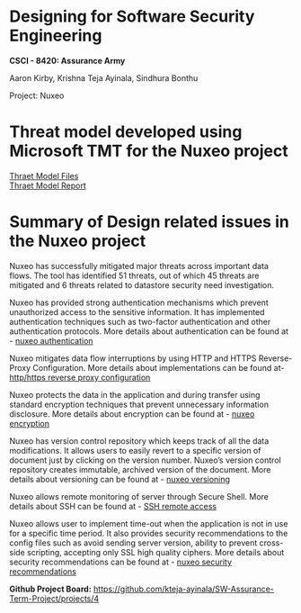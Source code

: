 
# Designing for Software Security Engineering
**CSCI - 8420:  Assurance Army**

Aaron Kirby, Krishna Teja Ayinala, Sindhura Bonthu   </br>

Project: Nuxeo

# Threat model developed using Microsoft TMT for the Nuxeo project 
[Thraet Model Files](https://github.com/kteja-ayinala/SW-Assurance-Term-Project/tree/master/Threat%20Model%20files/Final%20Threat%20Model) </br>
[Thraet Model Report](http://htmlpreview.github.io/?https://github.com/kteja-ayinala/SW-Assurance-Term-Project/blob/master/Threat%20Model%20files/Final%20Threat%20Model/Threat%20Model%20Assurance%20Army.html)

# Summary of Design related issues in the Nuxeo project

Nuxeo has successfully mitigated major threats across important data flows. The tool has identified 51 threats, out of which 45 threats are mitigated and 6 threats related to datastore security need investigation.   </br> 


Nuxeo has provided strong authentication mechanisms which prevent unauthorized access to the sensitive information. It has implemented authentication techniques such as two-factor authentication and other authentication protocols. More details about authentication can be found at - [nuxeo authentication](https://doc.nuxeo.com/nxdoc/authentication-and-user-management/) </br>

Nuxeo mitigates data flow interruptions by using HTTP and HTTPS Reverse-Proxy Configuration. More details about implementations can be found at- [http/https reverse proxy configuration](https://doc.nuxeo.com/nxdoc/http-and-https-reverse-proxy-configuration/) </br>

Nuxeo protects the data in the application and during transfer using standard encryption techniques that prevent unnecessary information disclosure. More details about encryption can be found at - [nuxeo encryption]( https://doc.nuxeo.com/nxdoc/sensitive-configuration-data-encryption/) </br>

Nuxeo has version control repository which keeps track of all the data modifications. It allows users to easily revert to a specific version of document just by clicking on the version number. Nuxeo’s version control repository creates immutable, archived version of the document. More details about versioning can be found at - [nuxeo versioning](https://doc.nuxeo.com/nxdoc/versioning/#concepts) </br>

Nuxeo allows remote monitoring of server through Secure Shell. More details about SSH can be found at - [SSH remote access](https://doc.nuxeo.com/nxdoc/remote-monitoring-through-a-ssh-tunnel/) </br>

Nuxeo allows user to implement time-out when the application is not in use for a specific time period. It also provides security recommendations to the config files such as avoid sending server version, ability to prevent cross-side scripting, accepting only SSL high quality ciphers. More details about security recommendations can be found at - [nuxeo security recommendations](https://doc.nuxeo.com/nxdoc/security-recommendations/)




**Github Project Board:** https://github.com/kteja-ayinala/SW-Assurance-Term-Project/projects/4
